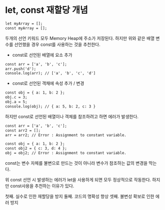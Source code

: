 # let, const 재할당 개념

```html
let myArray = [];
const myArray = [];
```
두개의 선언 키워드 모두 Memory Heap에 주소가 저장된다.
하지만 위와 같은 배열 변수를 선언했을 경우 const를 사용하는 것을 추천한다.

- const로 선언된 배열에 요소 추가
```html
const arr = ['a', 'b', 'c'];
arr.push('d');
console.log(arr); // ['a', 'b', 'c', 'd']
```

- const로 선언된 객채에 속성 추가 / 변경
```html
const obj = { a: 1, b: 2 };
obj.c = 3;
obj.a = 5;
console.log(obj); // { a: 5, b: 2, c: 3 }
```

하지만 const로 선언된 배열이나 객체를 참조하려고 하면 에러가 발생한다.
```html
const arr = ['a', 'b', 'c'];
const arr2 = [];
arr = arr2; // Error : Assignment to constant variable.

const obj = { a: 1, b: 2 };
const obj2 = { c: 3, d: 4 };
obj = obj2; // Error : Assignment to constant variable.
```

const는 변수 자체를 불변으로 만드는 것이 아니라 변수가 참조하는 값의 변경을 막는다.

위 const 선언 시 발생하는 에러가 let을 사용하게 되면 모두 정상적으로 작동한다.
하지만 const사용을 추천하는 이유가 있다.

첫째. 실수로 인한 재할당을 방지
둘째. 코드의 명확성 향상
셋째. 불변성 확보로 인한 에러 방지

